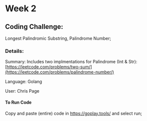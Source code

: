 # Week 2

## Coding Challenge: 
Longest Palindromic Substring, Palindrome Number; 
### Details:
Summary: Includes two implmentations for Palindrome (Int & Str): [https://leetcode.com/problems/two-sum/](https://leetcode.com/problems/palindrome-number/)

Language: Golang

User: Chris Page

#### To Run Code
Copy and paste (entire) code in https://goplay.tools/ and select run;
